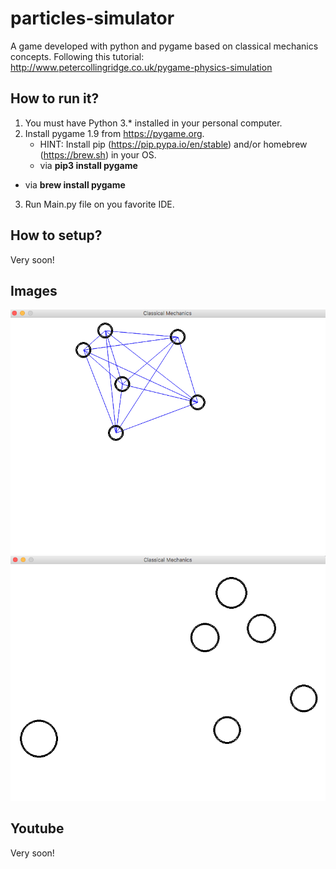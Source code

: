 # particles-simulator

  A game developed with python and pygame based on classical mechanics concepts. Following this tutorial: http://www.petercollingridge.co.uk/pygame-physics-simulation
 
## How to run it?

1. You must have Python 3.* installed in your personal computer.
2. Install pygame 1.9 from https://pygame.org.
	* HINT: Install pip (https://pip.pypa.io/en/stable) and/or homebrew (https://brew.sh) in your OS.
	* via **pip3 install pygame**
  * via **brew install pygame**
3. Run Main.py file on you favorite IDE.

## How to setup?

Very soon!

## Images

![alt springs](https://github.com/rubenspessoa/particles-simulator/blob/master/images/1.png)
![alt springs](https://github.com/rubenspessoa/particles-simulator/blob/master/images/2.png)

## Youtube

Very soon!



  
